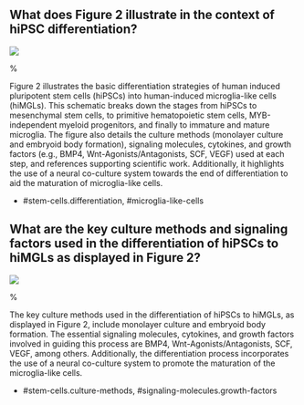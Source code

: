 ## What does Figure 2 illustrate in the context of hiPSC differentiation?

![](https://cdn.mathpix.com/cropped/2024_06_01_05b3cee062c026743a2fg-1.jpg?height=745&width=1722&top_left_y=330&top_left_x=173)

%

Figure 2 illustrates the basic differentiation strategies of human induced pluripotent stem cells (hiPSCs) into human-induced microglia-like cells (hiMGLs). This schematic breaks down the stages from hiPSCs to mesenchymal stem cells, to primitive hematopoietic stem cells, MYB-independent myeloid progenitors, and finally to immature and mature microglia. The figure also details the culture methods (monolayer culture and embryoid body formation), signaling molecules, cytokines, and growth factors (e.g., BMP4, Wnt-Agonists/Antagonists, SCF, VEGF) used at each step, and references supporting scientific work. Additionally, it highlights the use of a neural co-culture system towards the end of differentiation to aid the maturation of microglia-like cells.

- #stem-cells.differentiation, #microglia-like-cells

## What are the key culture methods and signaling factors used in the differentiation of hiPSCs to hiMGLs as displayed in Figure 2?

![](https://cdn.mathpix.com/cropped/2024_06_01_05b3cee062c026743a2fg-1.jpg?height=745&width=1722&top_left_y=330&top_left_x=173)

%

The key culture methods used in the differentiation of hiPSCs to hiMGLs, as displayed in Figure 2, include monolayer culture and embryoid body formation. The essential signaling molecules, cytokines, and growth factors involved in guiding this process are BMP4, Wnt-Agonists/Antagonists, SCF, VEGF, among others. Additionally, the differentiation process incorporates the use of a neural co-culture system to promote the maturation of the microglia-like cells.

- #stem-cells.culture-methods, #signaling-molecules.growth-factors